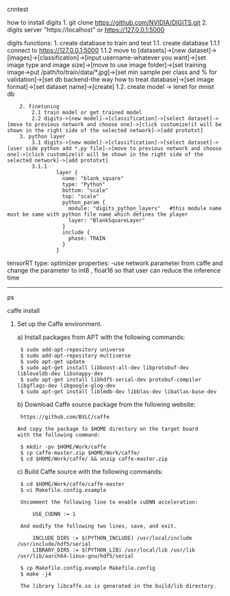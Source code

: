 cnntest

how to install digits
	1. git clone https://github.com/NVIDIA/DIGITS.git
	2. digits server "https://localhost" or https://127.0.0.1:5000
	

digits 
	functions: 
		1. create database to train and test
			1.1. create database
				1.1.1 connect to https://127.0.0.1:5000
				1.1.2 move to [datasets]->[new dataset]->[images]->[classification]->[input username-whatever you want]->[set image type and image size]->[move to use image folder]->[set training image->put /path/to/train/data/*.jpg]->[set min sample per class and % for validation]->[set db backend-the way how to treat database]->[set image format]->[set dataset name]->[create]
			1.2. create model -> lenet for mnist db

		2. finetuning
			2.1 train model or get trained model
			2.2 digits->[new model]->[classification]->[select dataset]->[move to previous network and choose one]->[click customize(it will be shown in the right side of the selected network]->[add prototxt]
		3. python layer
			3.1 digits->[new model]->[classification]->[select dataset]->[user side python add *.py file]->[move to previous network and choose one]->[click customize(it will be shown in the right side of the selected network]->[add prototxt]
			3.1.1
					layer {
					  name: "blank_square"
					  type: "Python"
					  bottom: "scale"
					  top: "scale"
					  python_param {
					    module: "digits_python_layers"   #this module name must be same with python file name which defines the player
					    layer: "BlankSquareLayer"
					  }
					  include {
					    phase: TRAIN
					  }
					}


tensorRT
	type: optimizer 
	properties: 
		-use network parameter from caffe and change the parameter to int8 , float16 so that user can reduce the inference time
	

---------------------------------------------------------------------

ps

caffe install
1. Set up the Caffe environment.

   a) Install packages from APT with the following commands:

        $ sudo add-apt-repository universe
        $ sudo add-apt-repository multiverse
        $ sudo apt-get update
        $ sudo apt-get install libboost-all-dev libprotobuf-dev libleveldb-dev libsnappy-dev
        $ sudo apt-get install libhdf5-serial-dev protobuf-compiler libgflags-dev libgoogle-glog-dev
        $ sudo apt-get install liblmdb-dev libblas-dev libatlas-base-dev

    b) Download Caffe source package from the following website:

        https://github.com/BVLC/caffe

       And copy the package to $HOME directory on the target board
       with the following command:

        $ mkdir -pv $HOME/Work/caffe
        $ cp caffe-master.zip $HOME/Work/caffe/
        $ cd $HOME/Work/caffe/ && unzip caffe-master.zip

    c) Build Caffe source with the following commands:

        $ cd $HOME/Work/caffe/caffe-master
        $ vi Makefile.config.example

        Uncomment the following line to enable cuDNN acceleration:

            USE_CUDNN := 1

        And modify the following two lines, save, and exit.

            INCLUDE_DIRS := $(PYTHON_INCLUDE) /usr/local/include /usr/include/hdf5/serial
            LIBRARY_DIRS := $(PYTHON_LIB) /usr/local/lib /usr/lib /usr/lib/aarch64-linux-gnu/hdf5/serial

        $ cp Makefile.config.example Makefile.config
        $ make -j4

        The library libcaffe.so is generated in the build/lib directory.

			
